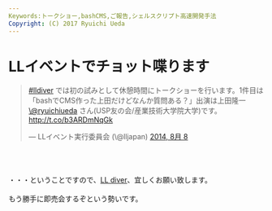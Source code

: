 ```yaml
---
Keywords:トークショー,bashCMS,ご報告,シェルスクリプト高速開発手法
Copyright: (C) 2017 Ryuichi Ueda
---
```


# LLイベントでチョット喋ります
<blockquote class="twitter-tweet" lang="ja"><p><a href="https://twitter.com/hashtag/lldiver?src=hash">#lldiver</a> では初の試みとして休憩時間にトークショーを行います。1件目は「bashでCMS作った上田だけどなんか質問ある？」出演は上田隆一 <a href="https://twitter.com/ryuichiueda">\@ryuichiueda</a> さん(USP友の会/産業技術大学院大学)です。 <a href="http://t.co/b3ARDmNqGk">http://t.co/b3ARDmNqGk</a></p>&mdash; LLイベント実行委員会 (\@lljapan) <a href="https://twitter.com/lljapan/statuses/497553819031453697">2014, 8月 8</a></blockquote><br />
<script async src="//platform.twitter.com/widgets.js" charset="utf-8"></script><br />
<br />
・・・ということですので、<a href="http://ll.jus.or.jp/2014/" target="_blank">LL diver</a>、宜しくお願い致します。<br />
<br />
もう勝手に即売会するぞという勢いです。
